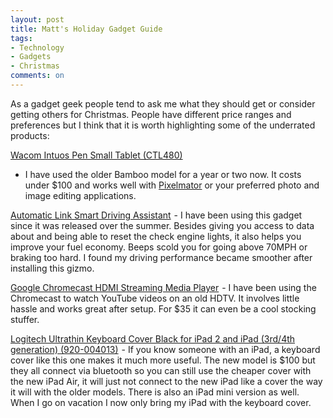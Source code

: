 ```yaml
---
layout: post
title: Matt's Holiday Gadget Guide
tags: 
- Technology
- Gadgets
- Christmas
comments: on
---
```

As a gadget geek people tend to ask me what they should get or consider getting others for Christmas. People have different price ranges and preferences but I think that it is worth highlighting some of the underrated products:

<a href="http://www.amazon.com/gp/product/B00EN27TCI/ref=as_li_ss_tl?ie=UTF8&amp;camp=1789&amp;creative=390957&amp;creativeASIN=B00EN27TCI&amp;linkCode=as2&amp;tag=zagajacom-20">Wacom Intuos Pen Small Tablet (CTL480)</a><img src="http://ir-na.amazon-adsystem.com/e/ir?t=zagajacom-20&amp;l=as2&amp;o=1&amp;a=B00EN27TCI" width="1" height="1" border="0" alt="" style="border:none !important; margin:0px !important;" />
 - I have used the older Bamboo model for a year or two now. It costs under $100 and works well with <a href="https://itunes.apple.com/us/app/pixelmator/id407963104?mt=12&amp;uo=4&amp;at=11l74i" target="itunes_store">Pixelmator</a> or your preferred photo and image editing applications.

<a href="http://www.amazon.com/gp/product/B00FJXKE5E/ref=as_li_ss_tl?ie=UTF8&amp;camp=1789&amp;creative=390957&amp;creativeASIN=B00FJXKE5E&amp;linkCode=as2&amp;tag=zagajacom-20">Automatic Link Smart Driving Assistant</a><img src="http://ir-na.amazon-adsystem.com/e/ir?t=zagajacom-20&amp;l=as2&amp;o=1&amp;a=B00FJXKE5E" width="1" height="1" border="0" alt="" style="border:none !important; margin:0px !important;" /> - I have been using this gadget since it was released over the summer. Besides giving you access to data about and being able to reset the check engine lights, it also helps you improve your fuel economy. Beeps scold you for going above 70MPH or braking too hard. I found my driving performance became smoother after installing this gizmo.

<a href="http://www.amazon.com/gp/product/B00DR0PDNE/ref=as_li_ss_tl?ie=UTF8&amp;camp=1789&amp;creative=390957&amp;creativeASIN=B00DR0PDNE&amp;linkCode=as2&amp;tag=zagajacom-20">Google Chromecast HDMI Streaming Media Player</a><img src="http://ir-na.amazon-adsystem.com/e/ir?t=zagajacom-20&amp;l=as2&amp;o=1&amp;a=B00DR0PDNE" width="1" height="1" border="0" alt="" style="border:none !important; margin:0px !important;" /> - I have been using the Chromecast to watch YouTube videos on an old HDTV. It involves little hassle and works great after setup. For $35 it can even be a cool stocking stuffer.

<a href="http://www.amazon.com/gp/product/B007PRHNHO/ref=as_li_ss_tl?ie=UTF8&amp;camp=1789&amp;creative=390957&amp;creativeASIN=B007PRHNHO&amp;linkCode=as2&amp;tag=zagajacom-20">Logitech Ultrathin Keyboard Cover Black for iPad 2 and iPad (3rd/4th generation) (920-004013)</a><img src="http://ir-na.amazon-adsystem.com/e/ir?t=zagajacom-20&amp;l=as2&amp;o=1&amp;a=B007PRHNHO" width="1" height="1" border="0" alt="" style="border:none !important; margin:0px !important;" /> - If you know someone with an iPad, a keyboard cover like this one makes it much more useful. The new model is $100 but they all connect via bluetooth so you can still use the cheaper cover with the new iPad Air, it will just not connect to the new iPad like a cover the way it will with the older models. There is also an iPad mini version as well. When I go on vacation I now only bring my iPad with the keyboard cover.
